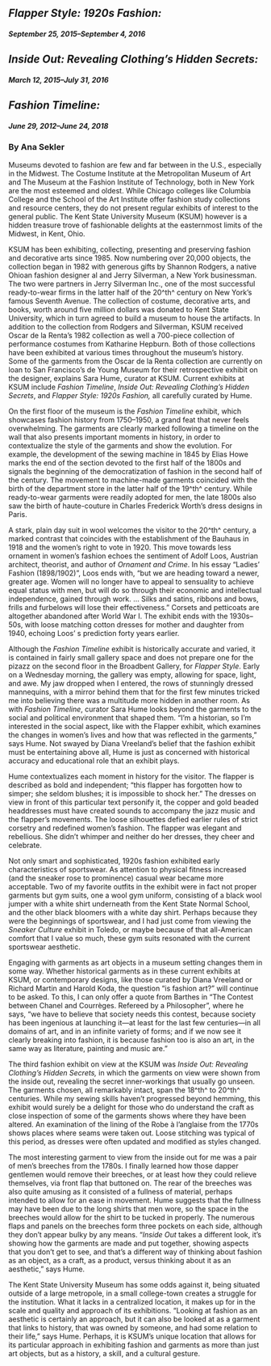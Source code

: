 ## *Flapper Style: 1920s Fashion:* <h5>September 25, 2015&ndash;September 4, 2016</h5>
## *Inside Out: Revealing Clothing’s Hidden Secrets:* <h5>March 12, 2015&ndash;July 31, 2016</h5>
## *Fashion Timeline:* <h5>June 29, 2012&ndash;June 24, 2018</h5>

### By Ana Sekler

Museums devoted to fashion are few and far between in the U.S.,
especially in the Midwest. The Costume Institute at the Metropolitan
Museum of Art and The Museum at the Fashion Institute of Technology,
both in New York are the most esteemed and oldest. While Chicago
colleges like Columbia College and the School of the Art Institute offer
fashion study collections and resource centers, they do not present
regular exhibits of interest to the general public. The Kent State
University Museum (KSUM) however is a hidden treasure trove of
fashionable delights at the easternmost limits of the Midwest, in Kent,
Ohio.

KSUM has been exhibiting, collecting, presenting and preserving fashion
and decorative arts since 1985. Now numbering over 20,000 objects, the
collection began in 1982 with generous gifts by Shannon Rodgers, a
native Ohioan fashion designer al and Jerry Silverman, a New York
businessman. The two were partners in Jerry Silverman Inc., one of the
most successful ready-to-wear firms in the latter half of the 20^th^
century on New York’s famous Seventh Avenue. The collection of costume,
decorative arts, and books, worth around five million dollars was
donated to Kent State University, which in turn agreed to build a museum
to house the artifacts. In addition to the collection from Rodgers and
Silverman, KSUM received Oscar de la Renta’s 1982 collection as well a
700-piece collection of performance costumes from Katharine Hepburn.
Both of those collections have been exhibited at various times
throughout the museum’s history. Some of the garments from the Oscar de
la Renta collection are currently on loan to San Francisco’s de Young
Museum for their retrospective exhibit on the designer, explains Sara
Hume, curator at KSUM. Current exhibits at KSUM include *Fashion
Timeline*, *Inside Out: Revealing Clothing’s Hidden Secrets*, and
*Flapper Style: 1920s Fashion,* all carefully curated by Hume.

On the first floor of the museum is the *Fashion Timeline* exhibit,
which showcases fashion history from 1750–1950, a grand feat that never
feels overwhelming. The garments are clearly marked following a timeline
on the wall that also presents important moments in history, in order to
contextualize the style of the garments and show the evolution. For
example, the development of the sewing machine in 1845 by Elias Howe
marks the end of the section devoted to the first half of the 1800s and
signals the beginning of the democratization of fashion in the second
half of the century. The movement to machine-made garments coincided
with the birth of the department store in the latter half of the 19^th^
century. While ready-to-wear garments were readily adopted for men, the
late 1800s also saw the birth of haute-couture in Charles Frederick
Worth’s dress designs in Paris.

A stark, plain day suit in wool welcomes the visitor to the 20^th^
century, a marked contrast that coincides with the establishment of the
Bauhaus in 1918 and the women’s right to vote in 1920. This move towards
less ornament in women’s fashion echoes the sentiment of Adolf Loos,
Austrian architect, theorist, and author of *Ornament and Crime*. In his
essay “Ladies’ Fashion (1898/1902)”, Loos ends with, “but we are heading
toward a newer, greater age. Women will no longer have to appeal to
sensuality to achieve equal status with men, but will do so through
their economic and intellectual independence, gained through work. …
Silks and satins, ribbons and bows, frills and furbelows will lose their
effectiveness.” Corsets and petticoats are altogether abandoned after
World War I. The exhibit ends with the 1930s–50s, with loose matching
cotton dresses for mother and daughter from 1940, echoing Loos’ s
prediction forty years earlier.

Although the *Fashion Timeline* exhibit is historically accurate and
varied, it is contained in fairly small gallery space and does not
prepare one for the pizazz on the second floor in the Broadbent Gallery,
for *Flapper Style*. Early on a Wednesday morning, the gallery was
empty, allowing for space, light, and awe. My jaw dropped when I
entered, the rows of stunningly dressed mannequins, with a mirror behind
them that for the first few minutes tricked me into believing there was
a multitude more hidden in another room. As with *Fashion Timeline*,
curator Sara Hume looks beyond the garments to the social and political
environment that shaped them. “I’m a historian, so I’m interested in the
social aspect, like with the Flapper exhibit, which examines the changes
in women’s lives and how that was reflected in the garments,” says Hume.
Not swayed by Diana Vreeland’s belief that the fashion exhibit must be
entertaining above all, Hume is just as concerned with historical
accuracy and educational role that an exhibit plays.

Hume contextualizes each moment in history for the visitor. The flapper
is described as bold and independent; “this flapper has forgotten how to
simper; she seldom blushes; it is impossible to shock her.” The dresses
on view in front of this particular text personify it, the copper and
gold beaded headdresses must have created sounds to accompany the jazz
music and the flapper’s movements. The loose silhouettes defied earlier
rules of strict corsetry and redefined women’s fashion. The flapper was
elegant and rebellious. She didn’t whimper and neither do her dresses,
they cheer and celebrate.

Not only smart and sophisticated, 1920s fashion exhibited early
characteristics of sportswear. As attention to physical fitness
increased (and the sneaker rose to prominence) casual wear became more
acceptable. Two of my favorite outfits in the exhibit were in fact not
proper garments but gym suits, one a wool gym uniform, consisting of a
black wool jumper with a white shirt underneath from the Kent State
Normal School, and the other black bloomers with a white day shirt.
Perhaps because they were the beginnings of sportswear, and I had just
come from viewing the *Sneaker Culture* exhibit in Toledo, or maybe
because of that all-American comfort that I value so much, these gym
suits resonated with the current sportswear aesthetic.

Engaging with garments as art objects in a museum setting changes them
in some way. Whether historical garments as in these current exhibits at
KSUM, or contemporary designs, like those curated by Diana Vreeland or
Richard Martin and Harold Koda, the question “is fashion art?” will
continue to be asked. To this, I can only offer a quote from Barthes in
“The Contest between Chanel and Courrèges. Refereed by a Philosopher”,
where he says, “we have to believe that society needs this contest,
because society has been ingenious at launching it—at least for the last
few centuries—in all domains of art, and in an infinite variety of
forms; and if we now see it clearly breaking into fashion, it is because
fashion too is also an art, in the same way as literature, painting and
music are.”

The third fashion exhibit on view at the KSUM was *Inside Out: Revealing
Clothing’s Hidden Secrets,* in which the garments on view were shown
from the inside out, revealing the secret inner-workings that usually go
unseen. The garments chosen, all remarkably intact, span the 18^th^ to
20^th^ centuries. While my sewing skills haven’t progressed beyond
hemming, this exhibit would surely be a delight for those who do
understand the craft as close inspection of some of the garments shows
where they have been altered. An examination of the lining of the Robe à
l’anglaise from the 1770s shows places where seams were taken out. Loose
stitching was typical of this period, as dresses were often updated and
modified as styles changed.

The most interesting garment to view from the inside out for me was a
pair of men’s breeches from the 1780s. I finally learned how those
dapper gentlemen would remove their breeches, or at least how they could
relieve themselves, via front flap that buttoned on. The rear of the
breeches was also quite amusing as it consisted of a fullness of
material, perhaps intended to allow for an ease in movement. Hume
suggests that the fullness may have been due to the long shirts that men
wore, so the space in the breeches would allow for the shirt to be
tucked in properly. The numerous flaps and panels on the breeches form
three pockets on each side, although they don’t appear bulky by any
means. “*Inside Out* takes a different look, it’s showing how the
garments are made and put together, showing aspects that you don’t get
to see, and that’s a different way of thinking about fashion as an
object, as a craft, as a product, versus thinking about it as an
aesthetic,” says Hume.

The Kent State University Museum has some odds against it, being
situated outside of a large metropole, in a small college-town creates a
struggle for the institution. What it lacks in a centralized location,
it makes up for in the scale and quality and approach of its
exhibitions. “Looking at fashion as an aesthetic is certainly an
approach, but it can also be looked at as a garment that links to
history, that was owned by someone, and had some relation to their
life,” says Hume. Perhaps, it is KSUM’s unique location that allows for
its particular approach in exhibiting fashion and garments as more than
just art objects, but as a history, a skill, and a cultural gesture.
